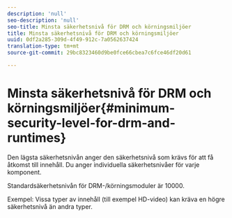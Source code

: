 ```yaml
---
description: 'null'
seo-description: 'null'
seo-title: Minsta säkerhetsnivå för DRM och körningsmiljöer
title: Minsta säkerhetsnivå för DRM och körningsmiljöer
uuid: 0df2a285-309d-4f49-912c-7a0562637424
translation-type: tm+mt
source-git-commit: 29bc8323460d9be0fce66cbea7c6fce46df20d61

---
```



# Minsta säkerhetsnivå för DRM och körningsmiljöer{#minimum-security-level-for-drm-and-runtimes}

Den lägsta säkerhetsnivån anger den säkerhetsnivå som krävs för att få åtkomst till innehåll. Du anger individuella säkerhetsnivåer för varje komponent.

Standardsäkerhetsnivån för DRM-/körningsmoduler är 10000.

Exempel: Vissa typer av innehåll (till exempel HD-video) kan kräva en högre säkerhetsnivå än andra typer.
